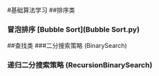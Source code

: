 #基础算法学习
##排序类
### 冒泡排序 [Bubble Sort](Bubble Sort.py)
##查找类
###二分搜索策略 (BinarySearch)
### 递归二分搜索策略 (RecursionBinarySearch)
